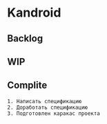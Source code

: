 # Kandroid

## Backlog

## WIP

## Complite

    1. Написать спецификацию
    2. Доработать спецификацию
    3. Подготовлен каракас проекта
